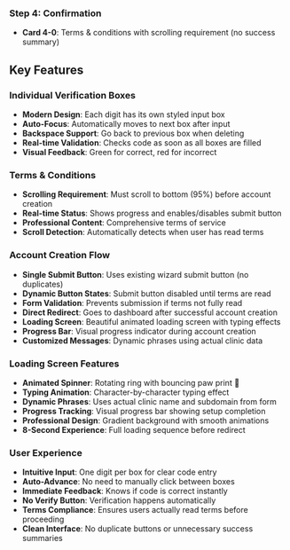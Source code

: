 ### Step 4: Confirmation
- **Card 4-0**: Terms & conditions with scrolling requirement (no success summary)

## Key Features

### Individual Verification Boxes
- **Modern Design**: Each digit has its own styled input box
- **Auto-Focus**: Automatically moves to next box after input
- **Backspace Support**: Go back to previous box when deleting
- **Real-time Validation**: Checks code as soon as all boxes are filled
- **Visual Feedback**: Green for correct, red for incorrect

### Terms & Conditions
- **Scrolling Requirement**: Must scroll to bottom (95%) before account creation
- **Real-time Status**: Shows progress and enables/disables submit button
- **Professional Content**: Comprehensive terms of service
- **Scroll Detection**: Automatically detects when user has read terms

### Account Creation Flow
- **Single Submit Button**: Uses existing wizard submit button (no duplicates)
- **Dynamic Button States**: Submit button disabled until terms are read
- **Form Validation**: Prevents submission if terms not fully read
- **Direct Redirect**: Goes to dashboard after successful account creation
- **Loading Screen**: Beautiful animated loading screen with typing effects
- **Progress Bar**: Visual progress indicator during account creation
- **Customized Messages**: Dynamic phrases using actual clinic data

### Loading Screen Features
- **Animated Spinner**: Rotating ring with bouncing paw print 🐾
- **Typing Animation**: Character-by-character typing effect
- **Dynamic Phrases**: Uses actual clinic name and subdomain from form
- **Progress Tracking**: Visual progress bar showing setup completion
- **Professional Design**: Gradient background with smooth animations
- **8-Second Experience**: Full loading sequence before redirect

### User Experience
- **Intuitive Input**: One digit per box for clear code entry
- **Auto-Advance**: No need to manually click between boxes
- **Immediate Feedback**: Knows if code is correct instantly
- **No Verify Button**: Verification happens automatically
- **Terms Compliance**: Ensures users actually read terms before proceeding
- **Clean Interface**: No duplicate buttons or unnecessary success summaries
